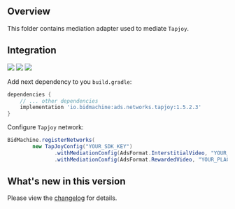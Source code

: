 ## Overview

This folder contains mediation adapter used to mediate `Tapjoy`.

## Integration

[<img src="https://img.shields.io/badge/Min%20SDK%20version-1.5.2-brightgreen">](https://github.com/bidmachine/BidMachine-Android-SDK)
[<img src="https://img.shields.io/badge/Network%20Adapter%20version-1.5.2.3-brightgreen">](https://artifactory.bidmachine.io/bidmachine/io/bidmachine/ads.networks.my_target/1.5.2.3/)
[<img src="https://img.shields.io/badge/Network%20version-12.4.2-blue">](https://dev.tapjoy.com/sdk-integration/android/)

Add next dependency to you `build.gradle`:

```groovy
dependencies {
    // ... other dependencies
    implementation 'io.bidmachine:ads.networks.tapjoy:1.5.2.3'
}
```

Configure `Tapjoy` network:

```java
BidMachine.registerNetworks(
        new TapJoyConfig("YOUR_SDK_KEY")
               .withMediationConfig(AdsFormat.InterstitialVideo, "YOUR_PLACEMENT_NAME")
               .withMediationConfig(AdsFormat.RewardedVideo, "YOUR_PLACEMENT_NAME"));
```

## What's new in this version

Please view the [changelog](CHANGELOG.md) for details.
